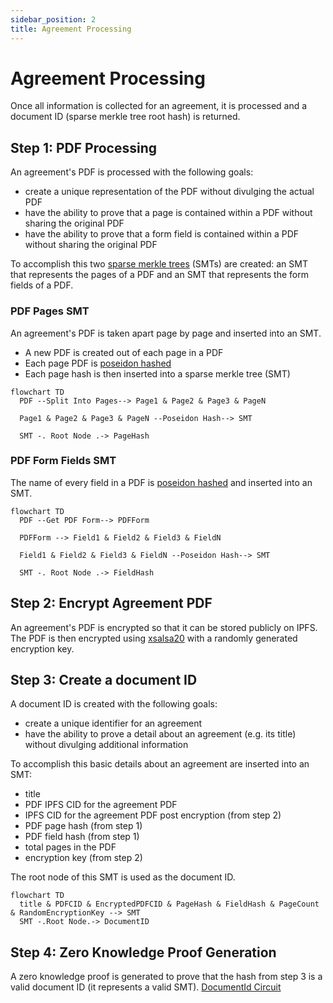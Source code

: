 ```yaml
---
sidebar_position: 2
title: Agreement Processing
---
```


# Agreement Processing

Once all information is collected for an agreement, it is processed and a document ID (sparse merkle tree root hash)
is returned.

## Step 1: PDF Processing

An agreement's PDF is processed with the following goals:

- create a unique representation of the PDF without divulging the actual PDF
- have the ability to prove that a page is contained within a PDF without sharing the original PDF
- have the ability to prove that a form field is contained within a PDF without sharing the original PDF

To accomplish this two [sparse merkle trees](https://wiki.polygon.technology/docs/zkEVM/zkProver/sparse-merkle-tree/)
(SMTs) are created: an SMT that represents the pages of a PDF and an SMT that represents the form fields of a PDF.

### PDF Pages SMT

An agreement's PDF is taken apart page by page and inserted into an SMT.

- A new PDF is created out of each page in a PDF
- Each page PDF is [poseidon hashed](https://www.poseidon-hash.info/)
- Each page hash is then inserted into a sparse merkle tree (SMT)

```mermaid
flowchart TD
  PDF --Split Into Pages--> Page1 & Page2 & Page3 & PageN

  Page1 & Page2 & Page3 & PageN --Poseidon Hash--> SMT

  SMT -. Root Node .-> PageHash
```

### PDF Form Fields SMT

The name of every field in a PDF is [poseidon hashed](https://www.poseidon-hash.info/) and inserted
into an SMT.

```mermaid
flowchart TD
  PDF --Get PDF Form--> PDFForm

  PDFForm --> Field1 & Field2 & Field3 & FieldN

  Field1 & Field2 & Field3 & FieldN --Poseidon Hash--> SMT

  SMT -. Root Node .-> FieldHash
```

## Step 2: Encrypt Agreement PDF

An agreement's PDF is encrypted so that it can be stored publicly on IPFS. The PDF is then encrypted using
[xsalsa20](https://www.xsalsa20.com/) with a randomly generated encryption key.

## Step 3: Create a document ID

A document ID is created with the following goals:

- create a unique identifier for an agreement
- have the ability to prove a detail about an agreement (e.g. its title) without divulging additional information

To accomplish this basic details about an agreement are inserted into an SMT:

- title
- PDF IPFS CID for the agreement PDF
- IPFS CID for the agreement PDF post encryption (from step 2)
- PDF page hash (from step 1)
- PDF field hash (from step 1)
- total pages in the PDF
- encryption key (from step 2)

The root node of this SMT is used as the document ID.

```mermaid
flowchart TD
  title & PDFCID & EncryptedPDFCID & PageHash & FieldHash & PageCount & RandomEncryptionKey --> SMT
  SMT -.Root Node.-> DocumentID
```

## Step 4: Zero Knowledge Proof Generation

A zero knowledge proof is generated to prove that the hash from step 3 is a valid document ID
(it represents a valid SMT). [DocumentId Circuit](https://github.com/zksig/zk-contracts/blob/main/circuits/templates/DocumentId.circom)
